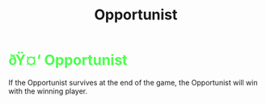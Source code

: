 ﻿---
lang: en-US
title: Opportunist
prev: Maverick
next: Pixie
---

# <font color="#4dff4d">ðŸ¤‘ <b>Opportunist</b></font> <Badge text="Benign" type="tip" vertical="middle"/>

If the Opportunist survives at the end of the game, the Opportunist will win with the winning player.<br>
